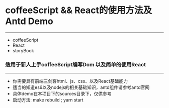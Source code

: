 # coffeeScript && React的使用方法及 Antd Demo
---------
* coffeeScript
* React
* storyBook <br>

### 适用于新人上手coffeeScript编写Dom 以及简单的使用React
-----------
* 你需要具有前端三剑客html、js、css、以及React基础能力
* 适当的知道es6以及nodejs的相关基础知识，antd组件请参考antd官网
* 具体demo在本项目下的sources目录下，仅供参考
* 启动方法: make rebuild ; yarn start